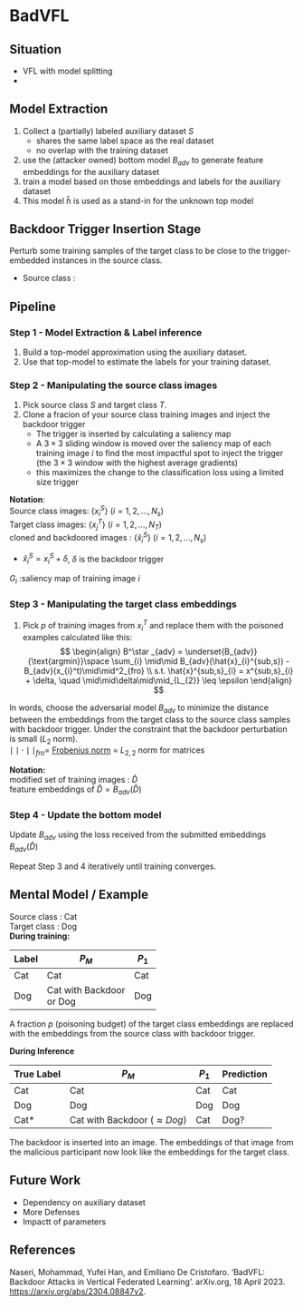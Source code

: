 # BadVFL

## Situation
- VFL with model splitting
- 

##  Model Extraction
1. Collect a (partially) labeled auxiliary dataset $S$
   - shares the same label space as the real dataset
   - no overlap with the training dataset
2. use the (attacker owned) bottom model $B_{adv}$ to generate feature embeddings for the auxiliary dataset
3. train a model based on those embeddings and labels for the auxiliary dataset
4. This model $\hat h$ is used as a stand-in for the unknown top model

## Backdoor Trigger Insertion Stage

Perturb some training samples of the target class to be close to the trigger-embedded instances in the source class.
- Source class : 

## Pipeline

### Step 1 - Model Extraction & Label inference
1. Build a top-model approximation using the auxiliary dataset.
2. Use that top-model to estimate the labels for your training dataset.
### Step 2 - Manipulating the source class images
1. Pick source class $S$ and target class $T$.
2. Clone a fracion of your source class training images and inject the backdoor trigger
   - The trigger is inserted by calculating a saliency map
   - A $3\times3$ sliding window is moved over the saliency map of each training image $i$ to find the most impactful spot to inject the trigger (the $3\times3$ window with the highest average gradients)
   - this maximizes the change to the classification loss using a limited size trigger


**Notation**:  
Source class images: $\left\{ x_{i}^S \right\}$ $(i=1,2,\dots,N_{s})$  
Target class images: $\left\{ x_{j}^T \right\}$ $(i=1,2,\dots,N_{T})$  
cloned and backdoored images : $\left\{ \hat{x}^S_{i} \right\}$ $(i=1,2,\dots,N_{s})$  
- $\hat{x}^S_{i} = x^S_{i} + \delta$, $\delta$ is the backdoor trigger  

$G_i$ :saliency map of training image $i$
### Step 3 - Manipulating the target class embeddings
1. Pick $p%$ of training images from $x_i^T$ and replace them with the poisoned examples calculated like this:
$$
\begin{align}
B^\star _{adv} = \underset{B_{adv}}{\text{argmin}}\space \sum_{i} \mid\mid B_{adv}(\hat{x}_{i}^{sub,s}) - B_{adv}(x_{i}^t)\mid\mid^2_{fro} \\
s.t. \hat{x}^{sub,s}_{i} = x^{sub,s}_{i} + \delta, \quad \mid\mid\delta\mid\mid_{L_{2}} \leq \epsilon
\end{align}
$$

In words, choose the adversarial model $B_{adv}$ to minimize the distance between the embeddings from the target class to the source class samples with backdoor trigger. Under the constraint that the backdoor perturbation is small ($L_{2}$ norm).  
$\mid\mid \cdot\mid\mid_{fro}=$ [Frobenius norm](https://en.wikipedia.org/wiki/Matrix_norm#Frobenius_norm) = $L_{2,2}$ norm for matrices

**Notation:**  
modified set of training images : $\hat D$  
feature embeddings of $\hat D = B_{adv}(\hat D)$ 
### Step 4 - Update the bottom model
Update $B_{adv}$ using the loss received from the submitted embeddings $B_{adv}(\hat D)$

Repeat Step 3 and 4 iteratively until training converges.


## Mental Model / Example
Source class : Cat  
Target class : Dog  
**During training:**

| Label | $P_M$                       | $P_{1}$ |
| ----- | --------------------------- | ------- |
| Cat   | Cat                         | Cat     |
| Dog   | Cat with Backdoor<br>or Dog | Dog     |

A fraction $p$ (poisoning budget) of the target class embeddings are replaced with the embeddings from the source class with backdoor trigger.

**During Inference**

| True Label | $P_M$                             | $P_1$ | Prediction |
| ---------- | --------------------------------- | ----- | ---------- |
| Cat        | Cat                               | Cat   | Cat        |
| Dog        | Dog                               | Dog   | Dog        |
| Cat*       | Cat with Backdoor ($\approx Dog$) | Cat   | Dog?          |

The backdoor is inserted into an image. The embeddings of that image from the malicious participant now look like the embeddings for the target class.


## Future Work
- Dependency on auxiliary dataset
- More Defenses
- Impactt of parameters

## References
Naseri, Mohammad, Yufei Han, and Emiliano De Cristofaro. ‘BadVFL: Backdoor Attacks in Vertical Federated Learning’. arXiv.org, 18 April 2023. https://arxiv.org/abs/2304.08847v2.

